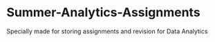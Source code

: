 # Summer-Analytics-Assignments
Specially made for storing assignments and revision for Data Analytics
